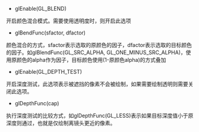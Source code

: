 - glEnable(GL_BLEND)

开启颜色混合模式。需要使用透明度时，则开启此选项

- glBendFunc(sfactor, dfactor)

颜色混合的方式，sfactor表示选取的原颜色的因子，dfactor表示选取的目标颜色的因子。如glBlendFunc(GL_SRC_ALPHA, GL_ONE_MINUS_SRC_ALPHA)，使用原颜色的alpha作为因子，目标颜色使用(1-原颜色alpha)的方式叠加

- glEnable(GL_DEPTH_TEST)

开启深度测试，此选项表示被遮挡的像素不会被绘制，如果需要绘制透明则需要关闭此选项。

- glDepthFunc(cap)

执行深度测试的比较方式，如glDepthFunc(GL_LESS)表示如果目标深度值小于原深度则通过，也就是仅绘制离镜头更近的像素。